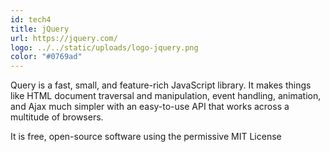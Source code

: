 ```yaml
---
id: tech4
title: jQuery
url: https://jquery.com/
logo: ../../static/uploads/logo-jquery.png
color: "#0769ad"
---
```

Query is a fast, small, and feature-rich JavaScript library. It makes things like HTML document traversal and manipulation,
event handling, animation, and Ajax much simpler with an easy-to-use API that works across a multitude of browsers.

It is free, open-source software using the permissive MIT License